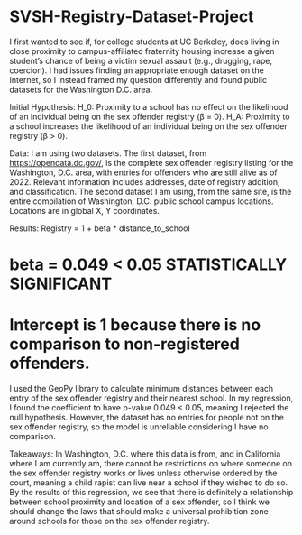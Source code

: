 # SVSH-Registry-Dataset-Project
I first wanted to see if, for college students at UC Berkeley, does living in close proximity to campus-affiliated fraternity housing increase a given student’s chance of being a victim sexual assault (e.g., drugging, rape, coercion). I had issues finding an appropriate enough dataset on the Internet, so I instead framed my question differently and found public datasets for the Washington D.C. area.

Initial Hypothesis: 
H_0: Proximity to a school has no effect on the likelihood of an individual being on the sex offender registry (β = 0).
H_A: Proximity to a school increases the likelihood of an individual being on the sex offender registry (β > 0).

Data: 
I am using two datasets. The first dataset, from https://opendata.dc.gov/, is the complete sex offender registry listing for the Washington, D.C. area, with entries for offenders who are still alive as of 2022. Relevant information includes addresses, date of registry addition, and classification. The second dataset I am using, from the same site, is the entire compilation of Washington, D.C. public school campus locations. Locations are in global X, Y coordinates.

Results:
Registry = 1 + beta * distance_to_school
# beta = 0.049 < 0.05 STATISTICALLY SIGNIFICANT
# Intercept is 1 because there is no comparison to non-registered offenders. 

I used the GeoPy library to calculate minimum distances between each entry of the sex offender registry and their nearest school. In my regression, I found the coefficient to have p-value 0.049 < 0.05, meaning I rejected the null hypothesis. However, the dataset has no entries for people not on the sex offender registry, so the model is unreliable considering I have no comparison.

Takeaways:
In Washington, D.C. where this data is from, and in California where I am currently am, there cannot be restrictions on where someone on the sex offender registry works or lives unless otherwise ordered by the court, meaning a child rapist can live near a school if they wished to do so. By the results of this regression, we see that there is definitely a relationship between school proximity and location of a sex offender, so I think we should change the laws that should make a universal prohibition zone around schools for those on the sex offender registry.
